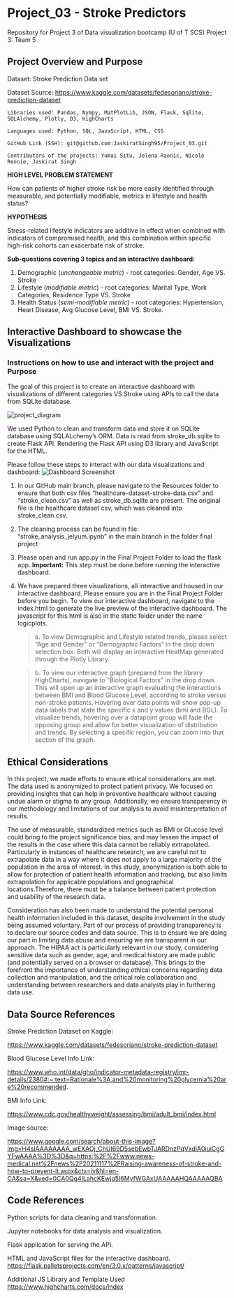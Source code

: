 # Project_03 - Stroke Predictors
Repository for Project 3 of Data visualization bootcamp (U of T SCS)
Project 3: Team 5 

## Project Overview and Purpose 

Dataset: Stroke Prediction Data set 

Dataset Source: https://www.kaggle.com/datasets/fedesoriano/stroke-prediction-dataset

	Libraries used: Pandas, Nympy, MatPlotLib, JSON, Flask, Sqlite, SQLAlchemy, Plotly, D3, HighCharts
 	
  	Languages used: Python, SQL, JavaScript, HTML, CSS
	
 	GitHub Link (SSH): git@github.com:JaskiratSingh95/Project_03.git
	
 	Contributors of the projects: Yumai Situ, Jelena Raonic, Nicole Rennie, Jaskirat Singh

**HIGH LEVEL PROBLEM STATEMENT** 
	
How can patients of higher stroke risk be more easily identified through measurable, and potentially modifiable, metrics in lifestyle and health status?  

**HYPOTHESIS** 

Stress-related lifestyle indicators are additive in effect when combined with indicators of compromised health, and this combination within specific high-risk cohorts can exacerbate risk of stroke.

**Sub-questions covering 3 topics and an interactive dashboard:**

1. Demographic (*unchangeable metric*) - root categories: Gender, Age VS. Stroke
2. Lifestyle (*modifiable metric*) - root categories: Marital Type, Work Categories, Residence Type VS. Stroke
3. Health Status (*semi-modifiable metric*) - root categories: Hypertension, Heart Disease, Avg Glucose Level, BMI VS. Stroke.

## Interactive Dashboard to showcase the Visualizations ##

### Instructions on how to use and interact with the project and Purpose ###

The goal of this project is to create an interactive dashboard with visualizations of different categories VS Stroke using APIs to call the data from SQLite database. 

![project_diagram](https://github.com/JaskiratSingh95/Project_03/assets/161783742/abe7c1cc-05f9-418a-b97a-76bf56199bb0)

We used Python to clean and transform data and store it on SQLite database using SQLALchemy’s ORM.
Data is read from stroke_db.sqlite to create Flask API. 
Rendering the Flask API using D3 library and JavaScript for the HTML.


Please follow these steps to interact with our data visualizations and dashboard: 
![Dashboard Screenshot](https://github.com/JaskiratSingh95/Project_03/assets/161783742/9998d341-6078-4864-8007-3ebadbbde2e3)

1. In our GitHub main branch, please navigate to the Resources folder to ensure that both csv files “healthcare-dataset-stroke-data.csv” and “stroke_clean.csv” as well as stroke_db.sqlite are present. 
The original file is the healthcare dataset csv, which was cleaned into stroke_clean.csv. 
2. The cleaning process can be found in file: “stroke_analysis_jelyum.ipynb” in the main branch in the folder final project 
3. Please open and run app.py in the Final Project Folder to load the flask app. 
**Important:** This step must be done before running the interactive dashboard.
4. We have prepared three visualizations, all interactive and housed in our interactive dashboard. Please ensure you are in the Final Project Folder before you begin. To view our interactive dashboard, navigate to the index.html to generate the live preview of the interactive dashboard. The javascript for this html is also in the static folder under the name logicplots.

	>a. To view Demographic and Lifestyle related trends, please select “Age and Gender” or “Demographic Factors” in the drop down selection box. Both will display an interactive HeatMap generated through the Plotly Library.

	>b. To view our interactive graph (prepared from the library HighCharts), navigate to “Biological Factors” in the drop down. This will open up an interactive graph evaluating the interactions between BMI and Blood Glucose Level, according to stroke versus non-stroke patients. Hovering over data points will show pop-up data labels that state the specific x and y values (bmi and BGL). To visualize trends, hovering over a datapoint group will fade the opposing group and allow for better visualization of distribution and trends. By selecting a specific region, you can zoom into that section of the graph.

## Ethical Considerations ##

In this project, we made efforts to ensure ethical considerations are met. The data used is anonymized to protect patient privacy. We focused on providing insights that can help in preventive healthcare without causing undue alarm or stigma to any group. Additionally, we ensure transparency in our methodology and limitations of our analysis to avoid misinterpretation of results.

The use of measurable, standardized metrics such as BMI or Glucose level could bring to the project significance bias, and may lessen the impact of the results in the case where this data cannot be reliably extrapolated. Particularly in instances of healthcare research, we are careful not to extrapolate data in a way where it does not apply to a large majority of the population in the area of interest. In this study, anonymization is both able to allow for protection of patient health information and tracking, but also limits extrapolation for applicable populations and geographical locations.Therefore, there must be a balance between patient protection and usability of the research data. 

Consideration has also been made to understand the potential personal health information included in this dataset, despite involvement in the study being assumed voluntary. Part of our process of providing transparency is to declare our source codes and data source. This is to ensure we are doing our part in limiting data abuse and ensuring we are transparent in our approach. The HIPAA act is particularly relevant in our study, considering sensitive data such as gender, age, and medical history are made public (and potentially served on a browser or database). This brings to the forefront the importance of understanding ethical concerns regarding data collection and manipulation, and the critical role collaboration and understanding between researchers and data analysts play in furthering data use. 

## Data Source References ##

Stroke Prediction Dataset on Kaggle:

https://www.kaggle.com/datasets/fedesoriano/stroke-prediction-dataset

Blood Glucose Level Info Link: 

https://www.who.int/data/gho/indicator-metadata-registry/imr-details/2380#:~:text=Rationale%3A,and%20monitoring%20glycemia%20are%20recommended.

BMI Info Link: 

https://www.cdc.gov/healthyweight/assessing/bmi/adult_bmi/index.html

Image source: 

https://www.google.com/search/about-this-image?img=H4sIAAAAAAAA_wEXAOj_ChUI69D5sebEwbTJARDnzPqVxdiA0iuiCgGYFwAAAA%3D%3D&q=https:%2F%2Fwww.news-medical.net%2Fnews%2F20211117%2FRaising-awareness-of-stroke-and-how-to-prevent-it.aspx&ctx=iv&hl=en-CA&sa=X&ved=0CA0Qg4ILahcKEwjg5I6MyfWGAxUAAAAAHQAAAAAQBA 

## Code References ##

Python scripts for data cleaning and transformation.

Jupyter notebooks for data analysis and visualization.

Flask application for serving the API.

HTML and JavaScript files for the interactive dashboard.
https://flask.palletsprojects.com/en/3.0.x/patterns/javascript/

Additional JS Library and Template Used
https://www.highcharts.com/docs/index 




